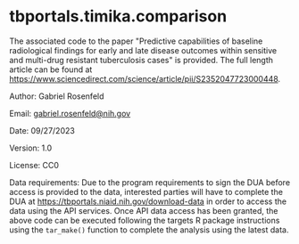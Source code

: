 # tbportals.timika.comparison

The associated code to the paper "Predictive capabilities of baseline radiological findings for early and late disease outcomes within sensitive and multi-drug resistant tuberculosis cases" is provided.  The full length article can be found at <https://www.sciencedirect.com/science/article/pii/S2352047723000448>.

Author: Gabriel Rosenfeld

Email: gabriel.rosenfeld@nih.gov

Date: 09/27/2023

Version: 1.0

License: CC0

Data requirements:
Due to the program requirements to sign the DUA before access is provided to the data, interested parties will have to complete the DUA at <https://tbportals.niaid.nih.gov/download-data> in order to access the data using the API services. Once API data access has been granted, the above code can be executed following the targets R package instructions using the `tar_make()` function to complete the analysis using the latest data.
